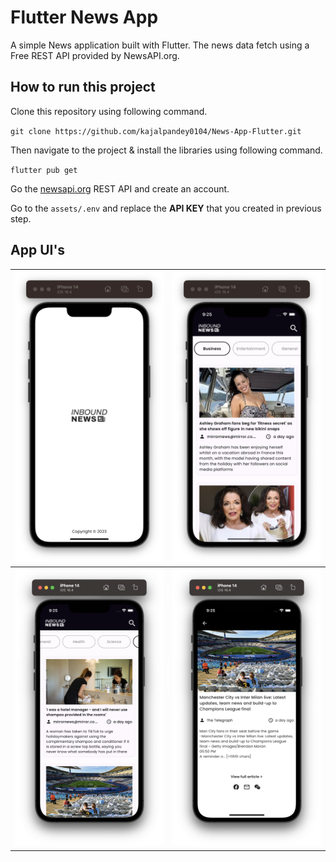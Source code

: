 # Flutter News App

A simple News application built with Flutter. The news data fetch using a Free REST API provided by NewsAPI.org.

## How to run this project

Clone this repository using following command.

`git clone https://github.com/kajalpandey0104/News-App-Flutter.git`

Then navigate to the project & install the libraries using following command.

`flutter pub get`

Go the [newsapi.org](https://newsapi.org) REST API and create an account.

Go to the `assets/.env` and replace the **API KEY** that you created in previous step.


## App UI's

| <img src="./screenshots/01.png" alt="1"/>  | <img src="./screenshots/02.png" alt="2"/> |
|--|--|
| <img src="./screenshots/03.png" alt="3"/> | <img src="./screenshots/04.png" alt="4"/> |
